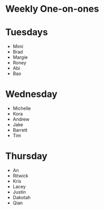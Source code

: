 # Weekly One-on-ones 

# Tuesdays
- Mimi
- Brad
- Margie
- Roney
- Abi
- Bao

# Wednesday
- Michelle
- Kora
- Andrew
- Jake
- Barrett
- Tim

# Thursday
- An
- Ritwick
- Kris
- Lacey
- Justin
- Dakotah
- Qian




